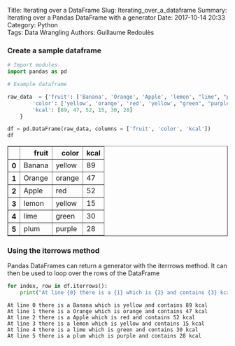 Title: Iterating over a DataFrame
Slug: Iterating_over_a_dataframe
Summary: Iterating over a Pandas DataFrame with a generator
Date: 2017-10-14 20:33  
Category: Python  
Tags: Data Wrangling
Authors: Guillaume Redoulès

### Create a sample dataframe


```python
# Import modules
import pandas as pd
```


```python
# Example dataframe

raw_data  = {'fruit': ['Banana', 'Orange', 'Apple', 'lemon', "lime", "plum"], 
        'color': ['yellow', 'orange', 'red', 'yellow', "green", "purple"], 
        'kcal': [89, 47, 52, 15, 30, 28]
    }

df = pd.DataFrame(raw_data, columns = ['fruit', 'color', 'kcal'])
df
```




<div>
<style>
    .dataframe thead tr:only-child th {
        text-align: right;
    }

    .dataframe thead th {
        text-align: left;
    }

    .dataframe tbody tr th {
        vertical-align: top;
    }
</style>
<table border="1" class="dataframe">
  <thead>
    <tr style="text-align: right;">
      <th></th>
      <th>fruit</th>
      <th>color</th>
      <th>kcal</th>
    </tr>
  </thead>
  <tbody>
    <tr>
      <th>0</th>
      <td>Banana</td>
      <td>yellow</td>
      <td>89</td>
    </tr>
    <tr>
      <th>1</th>
      <td>Orange</td>
      <td>orange</td>
      <td>47</td>
    </tr>
    <tr>
      <th>2</th>
      <td>Apple</td>
      <td>red</td>
      <td>52</td>
    </tr>
    <tr>
      <th>3</th>
      <td>lemon</td>
      <td>yellow</td>
      <td>15</td>
    </tr>
    <tr>
      <th>4</th>
      <td>lime</td>
      <td>green</td>
      <td>30</td>
    </tr>
    <tr>
      <th>5</th>
      <td>plum</td>
      <td>purple</td>
      <td>28</td>
    </tr>
  </tbody>
</table>
</div>



### Using the iterrows method

Pandas DataFrames can return a generator with the iterrrows method. It can then be used to loop over the rows of the DataFrame




```python
for index, row in df.iterrows():
    print("At line {0} there is a {1} which is {2} and contains {3} kcal".format(index, row["fruit"], row["color"], row["kcal"]))
```

    At line 0 there is a Banana which is yellow and contains 89 kcal
    At line 1 there is a Orange which is orange and contains 47 kcal
    At line 2 there is a Apple which is red and contains 52 kcal
    At line 3 there is a lemon which is yellow and contains 15 kcal
    At line 4 there is a lime which is green and contains 30 kcal
    At line 5 there is a plum which is purple and contains 28 kcal
    
